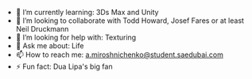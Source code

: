 - 🌱 I’m currently learning: 3Ds Max and Unity
- 👯 I’m looking to collaborate with Todd Howard, Josef Fares or at least Neil Druckmann
- 🤔 I’m looking for help with: Texturing 
- 💬 Ask me about: Life
- 📫 How to reach me: a.miroshnichenko@student.saedubai.com
- ⚡ Fun fact: Dua Lipa's big fan
